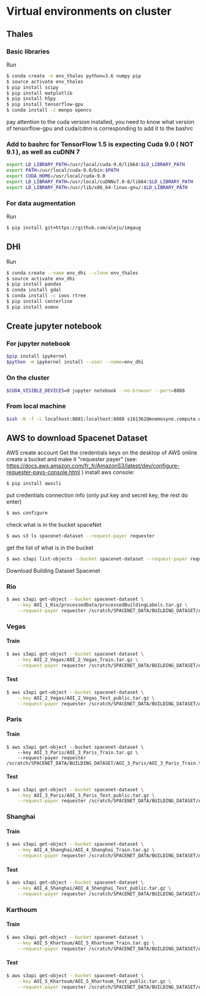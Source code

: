 # Virtual environments on cluster

## Thales 

### Basic libraries
Run
```sh
$ conda create -n env_thales python=3.6 numpy pip
$ source activate env_thales
$ pip install scipy
$ pip install matplotlib
$ pip install h5py
$ pip install tensorflow-gpu 
$ conda install -c menpo opencv
```
pay attention to the cuda version installed, you need to know what version of tensorflow-gpu and cuda/cdnn is corresponding to 								add it to the bashrc 

### Add to bashrc for TensorFlow 1.5 is expecting Cuda 9.0 ( NOT 9.1 ), as well as cuDNN 7
```sh
export LD_LIBRARY_PATH=/usr/local/cuda-9.0/lib64:$LD_LIBRARY_PATH
export PATH=/usr/local/cuda-9.0/bin:$PATH
export CUDA_HOME=/usr/local/cuda-9.0
export LD_LIBRARY_PATH=/usr/local/cuDNNv7.0-8/lib64:$LD_LIBRARY_PATH
export LD_LIBRARY_PATH=/usr/lib/x86_64-linux-gnu/:$LD_LIBRARY_PATH
```
### For data augmentation
Run
```sh
$ pip install git+https://github.com/aleju/imgaug
```

## DHI 
Run
```sh
$ conda create --name env_dhi --clone env_thales
$ source activate env_dhi
$ pip install pandas
$ conda install gdal
$ conda install -c ioos rtree 
$ pip install centerline
$ pip install osmnx
```


## Create jupyter notebook
### For jupyter notebook
```sh
$pip install ipykernel
$python -m ipykernel install --user --name=env_dhi
```

### On the cluster
```sh
$CUDA_VISIBLE_DEVICES=0 jupyter notebook --no-browser --port=8888
```
### From local machine
```sh
$ssh -N -f -L localhost:8881:localhost:8888 s161362@mnemosyne.compute.dtu.dk
```
## AWS to download Spacenet Dataset

AWS create account
Get the credentials keys on the desktop of AWS online
create a bucket and make it "requester payer" (see: https://docs.aws.amazon.com/fr_fr/AmazonS3/latest/dev/configure-requester-pays-console.html )
install aws console:
```sh
$ pip install awscli
```
put credentials connection info  (only put key and secret key, the rest do enter) 
```sh
$ aws configure
```
check what is in the bucket spaceNet
```sh
$ aws s3 ls spacenet-dataset --request-payer requester
```
get the list of what is in the bucket 
```sh
$ aws s3api list-objects --bucket spacenet-dataset --request-payer requester
```

Download Building Dataset Spacenet
### Rio
```sh
$ aws s3api get-object --bucket spacenet-dataset \
    --key AOI_1_Rio/processedData/processedBuildingLabels.tar.gz \
    --request-payer requester /scratch/SPACENET_DATA/BUILDING_DATASET/AOI_1_RIO/processedBuildingLabels.tar.gz
```
### Vegas
#### Train
```sh
$ aws s3api get-object --bucket spacenet-dataset \
    --key AOI_2_Vegas/AOI_2_Vegas_Train.tar.gz \
    --request-payer requester /scratch/SPACENET_DATA/BUILDING_DATASET/AOI_2_Vegas/AOI_2_Vegas_Train.tar.gz
```
#### Test
```sh
$ aws s3api get-object --bucket spacenet-dataset \
    --key AOI_2_Vegas/AOI_2_Vegas_Test_public.tar.gz \
    --request-payer requester /scratch/SPACENET_DATA/BUILDING_DATASET/AOI_2_Vegas/AOI_2_Vegas_Test_public.tar.gz
```
### Paris
#### Train
```sj
$ aws s3api get-object --bucket spacenet-dataset \
    --key AOI_3_Paris/AOI_3_Paris_Train.tar.gz \
    --request-payer requester /scratch/SPACENET_DATA/BUILDING_DATASET/AOI_3_Paris/AOI_3_Paris_Train.tar.gz

```
#### Test
```sh
$ aws s3api get-object --bucket spacenet-dataset \
    --key AOI_3_Paris/AOI_3_Paris_Test_public.tar.gz \
    --request-payer requester /scratch/SPACENET_DATA/BUILDING_DATASET/AOI_3_Paris/AOI_3_Paris_Test_public.tar.gz
```
### Shanghai
#### Train
```sh
$ aws s3api get-object --bucket spacenet-dataset \
    --key AOI_4_Shanghai/AOI_4_Shanghai_Train.tar.gz \
    --request-payer requester /scratch/SPACENET_DATA/BUILDING_DATASET/AOI_4_Shanghai/AOI_4_Shanghai_Train.tar.gz
```
#### Test
```sh
$ aws s3api get-object --bucket spacenet-dataset \
    --key AOI_4_Shanghai/AOI_4_Shanghai_Test_public.tar.gz \
    --request-payer requester /scratch/SPACENET_DATA/BUILDING_DATASET/AOI_4_Shanghai/AOI_4_Shanghai_Test_public.tar.gz
```
### Karthoum
#### Train
```sh
$ aws s3api get-object --bucket spacenet-dataset \
    --key AOI_5_Khartoum/AOI_5_Khartoum_Train.tar.gz \
    --request-payer requester /scratch/SPACENET_DATA/BUILDING_DATASET/AOI_5_Khartoum/AOI_5_Khartoum_Train.tar.gz

```
#### Test
```sh
$ aws s3api get-object --bucket spacenet-dataset \
    --key AOI_5_Khartoum/AOI_5_Khartoum_Test_public.tar.gz \
    --request-payer requester /scratch/SPACENET_DATA/BUILDING_DATASET/AOI_5_Khartoum/AOI_5_Khartoum_Test_public.tar.gz
```

